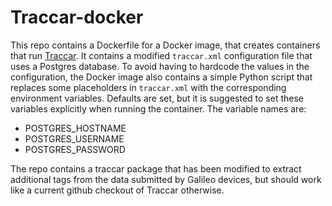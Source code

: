 # Traccar-docker
This repo contains a Dockerfile for a Docker image, that creates containers that run [Traccar](https://www.traccar.org/). It contains a modified `traccar.xml` configuration file that uses a Postgres database.
To avoid having to hardcode the values in the configuration, the Docker image also contains a simple Python script that replaces some placeholders in `traccar.xml` with the corresponding environment variables. Defaults are set, but it is suggested to set these variables explicitly when running the container.
The variable names are:

* POSTGRES_HOSTNAME
* POSTGRES_USERNAME
* POSTGRES_PASSWORD

The repo contains a traccar package that has been modified to extract additional tags from the data submitted by Galileo devices, but should work like a current github checkout of Traccar otherwise.